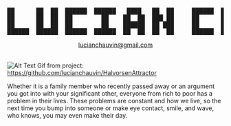 <div align="center">
<pre>
██      ██  ██  ██████  ██████   ████   ██  ██     ██████  ██    ██   ████   ██  ██  ██  ██  ██████  ██  ██
██      ██  ██  ██        ██    ██  ██  ███ ██     ██      ████████  ██  ██  ██  ██  ██  ██    ██    ███ ██
██      ██  ██  ██        ██    ██████  ██ ███     ██      ██    ██  ██████  ██  ██  ██  ██    ██    ██ ███
██████  ██████  ██████  ██████  ██  ██  ██  ██     ██████  ██    ██  ██  ██  ██████   ████   ██████  ██  ██
</pre>
<a href="mailto:luciabchauvin@gmail.com?">lucianchauvin@gmail.com</a>
<br></br>
</div>


![Alt Text](https://github.com/lucianchauvin/HalvorsenAttractor/blob/main/halvorsenAttractor.gif)
Gif from project: https://github.com/lucianchauvin/HalvorsenAttractor

Whether it is a family member who recently passed away or an argument you got into with your significant other, everyone from rich to poor has a problem in their lives. These problems are constant and how we live, so the next time you bump into someone or make eye contact, smile, and wave, who knows, you may even make their day.
